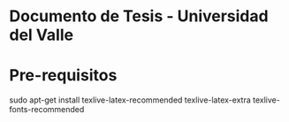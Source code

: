 Documento de Tesis - Universidad del Valle
==========================================


Pre-requisitos
==============
sudo apt-get install texlive-latex-recommended texlive-latex-extra texlive-fonts-recommended